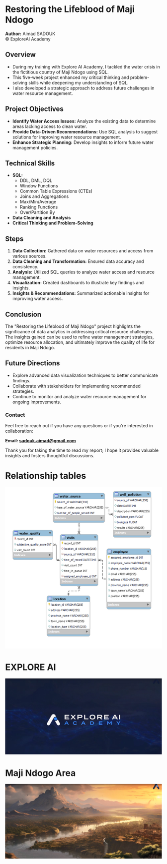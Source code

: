# Restoring the Lifeblood of Maji Ndogo

**Author:** Aimad SADOUK   
 © ExploreAI Academy

## Overview

- During my training with Explore AI Academy, I tackled the water crisis in the fictitious country of Maji Ndogo using SQL. 
- This five-week project enhanced my critical thinking and problem-solving skills while deepening my understanding of SQL.
- I also developed a strategic approach to address future challenges in water resource management.

## Project Objectives

- **Identify Water Access Issues:** Analyze the existing data to determine areas lacking access to clean water.
- **Provide Data-Driven Recommendations:** Use SQL analysis to suggest solutions for improving water resource management.
- **Enhance Strategic Planning:** Develop insights to inform future water management policies.

## Technical Skills

- **SQL:** 
  - DDL, DML, DQL
  - Window Functions
  - Common Table Expressions (CTEs)
  - Joins and Aggregations
  - Max/Min/Average
  - Ranking Functions
  - Over/Partition By
- **Data Cleaning and Analysis**
- **Critical Thinking and Problem-Solving**

## Steps

1. **Data Collection:** Gathered data on water resources and access from various sources.
2. **Data Cleaning and Transformation:** Ensured data accuracy and consistency.
3. **Analysis:** Utilized SQL queries to analyze water access and resource management.
4. **Visualization:** Created dashboards to illustrate key findings and insights.
5. **Insights & Recommendations:** Summarized actionable insights for improving water access.

## Conclusion

The "Restoring the Lifeblood of Maji Ndogo" project highlights the significance of data analytics in addressing critical resource challenges. The insights gained can be used to refine water management strategies, optimize resource allocation, and ultimately improve the quality of life for residents in Maji Ndogo.

## Future Directions

- Explore advanced data visualization techniques to better communicate findings.
- Collaborate with stakeholders for implementing recommended strategies.
- Continue to monitor and analyze water resource management for ongoing improvements.

### Contact

Feel free to reach out if you have any questions or if you're interested in collaboration:

**Email: sadouk.aimad@gmail.com**

Thank you for taking the time to read my report; I hope it provides valuable insights and fosters thoughtful discussions.

# Relationship tables
![image alt text](https://github.com/AimadSADOUK/Restoring-the-Lifeblood-of-Maji-Ndogo/blob/main/4-tables_relationships.PNG)

# EXPLORE AI
![image alt text](https://github.com/AimadSADOUK/Restoring-the-Lifeblood-of-Maji-Ndogo/blob/main/5-EXPLORE%20AI%20ACADEMY.PNG)

# Maji Ndogo Area
![image alt text](https://github.com/AimadSADOUK/Restoring-the-Lifeblood-of-Maji-Ndogo/blob/main/6-Maji%20Ndogo.PNG)

